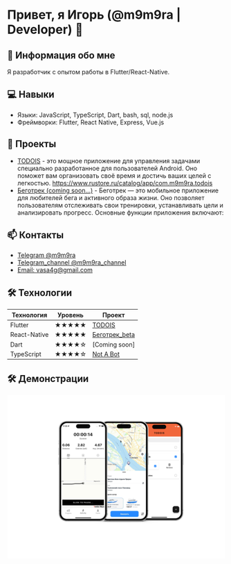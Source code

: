 # Привет, я Игорь (@m9m9ra | Developer) 👋

## 🚀 Информация обо мне
Я разработчик с опытом работы в Flutter/React-Native.

## 💻 Навыки
- Языки: JavaScript, TypeScript, Dart, bash, sql, node.js
- Фреймворки: Flutter, React Native, Express, Vue.js

## 📂 Проекты
- [TODOIS](https://www.rustore.ru/catalog/app/com.m9m9ra.todois) - 
  это мощное приложение для управления задачами
  специально разработанное для пользователей Android. 
  Оно поможет вам организовать своё время и достичь ваших целей с легкостью.
  https://www.rustore.ru/catalog/app/com.m9m9ra.todois
- [Беготрек (coming soon...)](https://github.com/ваш-логин/project2) - Беготрек — это мобильное приложение для любителей бега и активного образа жизни. Оно позволяет пользователям отслеживать свои тренировки, устанавливать цели и анализировать прогресс. Основные функции приложения включают:

## 📫 Контакты
- [Telegram @m9m9ra](https://t.me/m9m9ra)
- [Telegram_channel @m9m9ra_channel](https://t.me/m9m9ra_channel)
- [Email: vasa4g@gmail.com](mailto:vasa4g@gmail.com)

## 🛠 Технологии

| Технология   | Уровень      | Проект       |
|--------------|--------------|--------------|
| Flutter      | ★★★★★        | [TODOIS](https://www.rustore.ru/catalog/app/com.m9m9ra.todois) |
| React-Native | ★★★★★        | [Беготрек_beta](https://github.com/m9m9ra/RN-running-mobile/tree/v0.0.5) |
| Dart         | ★★★★☆        | [Coming soon]|
| TypeScript   | ★★★★☆        | [Not A Bot](https://github.com/m9m9ra/not-a-bot) |

## 🛠 Демонстрации

![Иллюстрация к проекту](https://github.com/m9m9ra/m9m9ra/blob/main/ico.svg)
<!--
<div style="display: flex">
<img src="./ico.svg" alt="ЯРека" style="scale: 1.9">
</div>
--->

<!---
m9m9ra/m9m9ra is a ✨ special ✨ repository because its `README.md` (this file) appears on your GitHub profile.
You can click the Preview link to take a look at your changes.
--->

